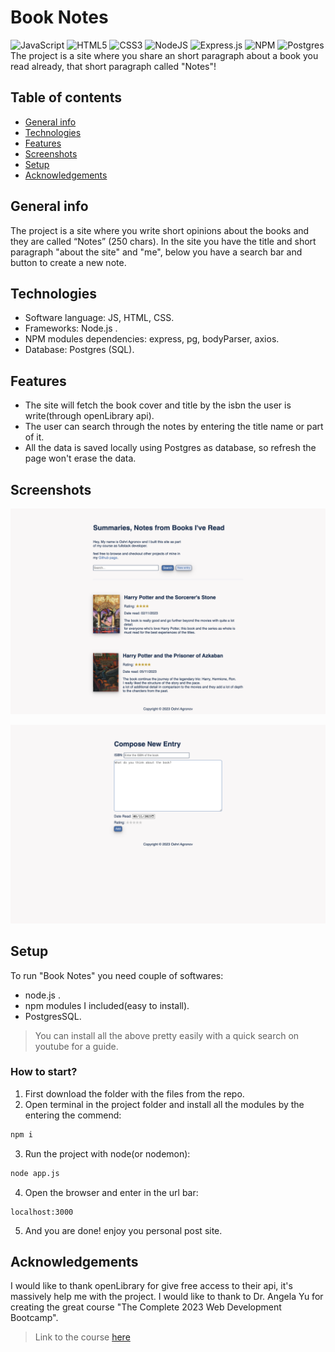 # Book Notes
![JavaScript](https://img.shields.io/badge/javascript-%23323330.svg?style=for-the-badge&logo=javascript&logoColor=%23F7DF1E)
![HTML5](https://img.shields.io/badge/html5-%23E34F26.svg?style=for-the-badge&logo=html5&logoColor=white)
![CSS3](https://img.shields.io/badge/css3-%231572B6.svg?style=for-the-badge&logo=css3&logoColor=white)
![NodeJS](https://img.shields.io/badge/node.js-6DA55F?style=for-the-badge&logo=node.js&logoColor=white)
![Express.js](https://img.shields.io/badge/express.js-%23404d59.svg?style=for-the-badge&logo=express&logoColor=%2361DAFB)
![NPM](https://img.shields.io/badge/NPM-%23CB3837.svg?style=for-the-badge&logo=npm&logoColor=white)
![Postgres](https://img.shields.io/badge/postgres-%23316192.svg?style=for-the-badge&logo=postgresql&logoColor=white)
<br>
The project is a site where you share an short paragraph about a book you read already, that short paragraph called "Notes"!

## Table of contents
* [General info](#general-info)
* [Technologies](#technologies)
* [Features](#features)
* [Screenshots](#screenshots)
* [Setup](#setup)
* [Acknowledgements](#acknowledgements)

## General info
The project is a site where you write short opinions about the books and they are called “Notes” (250 chars).
In the site you have the title and short paragraph "about the site" and "me", below you have a search bar and button
to create a new note.


## Technologies
- Software language: JS, HTML, CSS.
- Frameworks: Node.js .
- NPM modules dependencies: express, pg, bodyParser, axios.
- Database: Postgres (SQL).

## Features
- The site will fetch the book cover and title by the isbn the user is write(through openLibrary api).
- The user can search through the notes by entering the title name or part of it.
- All the data is saved locally using Postgres as database, so refresh the page won't erase the data.

## Screenshots
![home](./public/assets/home.png)

![compose](./public/assets/compose.png)

## Setup
To run "Book Notes" you need couple of softwares:
- node.js .
- npm modules I included(easy to install).
- PostgresSQL.
> You can install all the above pretty easily with a quick search on youtube for a guide.

### How to start?
1. First download the folder with the files from the repo.
2. Open terminal in the project folder and install all the modules by the entering the commend:

```bash
npm i
```

3. Run the project with node(or nodemon):

```bash
node app.js
```
4. Open the browser and enter in the url bar:
```
localhost:3000
```
5. And you are done! enjoy you personal post site.

## Acknowledgements
I would like to thank openLibrary for give free access to their api, it's massively help me with the project.
I would like to thank to Dr. Angela Yu for creating the great course "The Complete 2023 Web Development Bootcamp".
> Link to the course [here](https://www.udemy.com/course/the-complete-web-development-bootcamp/?kw=The+Complete+2023+Web+Development+Bootcamp&src=sac)
